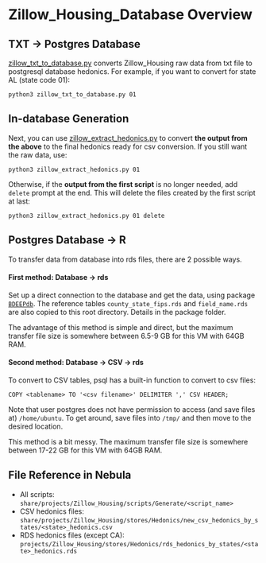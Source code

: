 # Zillow_Housing_Database Overview

## TXT -> Postgres Database
[zillow_txt_to_database.py](./zillow_txt_to_database.py) converts Zillow_Housing raw data from txt file to postgresql database hedonics. For example, if you want to convert for state AL (state code 01):
```
python3 zillow_txt_to_database.py 01
```

## In-database Generation
Next, you can use [zillow_extract_hedonics.py](./zillow_extract_hedonics.py) to convert **the output from the above** to the final hedonics ready for csv conversion. If you still want the raw data, use:
```
python3 zillow_extract_hedonics.py 01
```
Otherwise, if the **output from the first script** is no longer needed, add `delete` prompt at the end. This will delete the files created by the first script at last:
```
python3 zillow_extract_hedonics.py 01 delete
```

## Postgres Database -> R
To transfer data from database into rds files, there are 2 possible ways.

#### First method: Database -> rds

Set up a direct connection to the database and get the data, using package [`BDEEPdb`](./BDEEPdb/). The reference tables `county_state_fips.rds` and `field_name.rds` are also copied to this root directory. Details in the package folder.

The advantage of this method is simple and direct, but the maximum transfer file size is somewhere between 6.5-9 GB for this VM with 64GB RAM.

#### Second method: Database -> CSV -> rds

To convert to CSV tables, psql has a built-in function to convert to csv files:
```
COPY <tablename> TO '<csv filename>' DELIMITER ',' CSV HEADER;
```
Note that user postgres does not have permission to access (and save files at) `/home/ubuntu`. To get around, save files into `/tmp/` and then move to the desired location.

This method is a bit messy. The maximum transfer file size is somewhere between 17-22 GB for this VM with 64GB RAM.

## File Reference in Nebula
- All scripts: `share/projects/Zillow_Housing/scripts/Generate/<script_name>`
- CSV hedonics files: `share/projects/Zillow_Housing/stores/Hedonics/new_csv_hedonics_by_states/<state>_hedonics.csv`
- RDS hedonics files (except CA): `projects/Zillow_Housing/stores/Hedonics/rds_hedonics_by_states/<state>_hedonics.rds`
